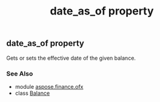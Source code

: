 ﻿---
title: date_as_of property
second_title: Aspose.Finance for Python via .NET API References
description: 
type: docs
weight: 50
url: /python-net/aspose.finance.ofx/balance/date_as_of/
is_root: false
---

## date_as_of property


Gets or sets the effective date of the given balance.

### See Also
* module [aspose.finance.ofx](../../)
* class [Balance](/finance/python-net/aspose.finance.ofx/balance)
